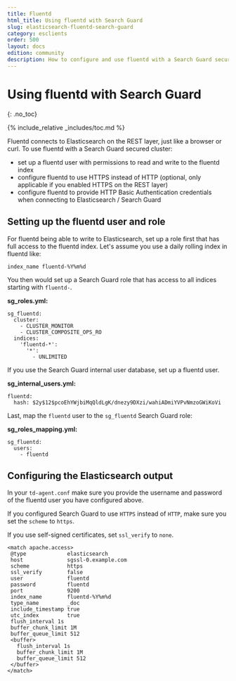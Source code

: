 ```yaml
---
title: Fluentd
html_title: Using fluentd with Search Guard
slug: elasticsearch-fluentd-search-guard
category: esclients
order: 500
layout: docs
edition: community
description: How to configure and use fluentd with a Search Guard secured cluster.
---
```

<!---
Copyright floragunn GmbH
-->

# Using fluentd with Search Guard
{: .no_toc}

{% include_relative _includes/toc.md %}

Fluentd connects to Elasticsearch on the REST layer, just like a browser or curl. To use fluentd with a Search Guard secured cluster:

* set up a fluentd user with permissions to read and write to the fluentd index
* configure fluentd to use HTTPS instead of HTTP (optional, only applicable if you enabled HTTPS on the REST layer)
* configure fluentd to provide HTTP Basic Authentication credentials when connecting to Elasticsearch / Search Guard

## Setting up the fluentd user and role

For fluentd being able to write to Elasticsearch, set up a role first that has full access to the fluentd index. Let's assume you use a daily rolling index in fluentd like:

```
index_name fluentd-%Y%m%d
```

You then would set up a Search Guard role that has access to all indices starting with `fluentd-`.

**sg\_roles.yml:**

```
sg_fluentd:
  cluster:
    - CLUSTER_MONITOR  
    - CLUSTER_COMPOSITE_OPS_RO
  indices:
    'fluentd-*':
      '*':
        - UNLIMITED
```

If you use the Search Guard internal user database, set up a fluentd user.

**sg\_internal\_users.yml:**

```
fluentd:
  hash: $2y$12$pcoEhYWjbiMqQldLgK/dnezy9DXzi/wahiADmiYVPvNmzoGWiKoVi
```

Last, map the `fluentd` user to the `sg_fluentd` Search Guard role:


**sg\_roles\_mapping.yml:**

```
sg_fluentd:
  users:
    - fluentd
```
    
## Configuring the Elasticsearch output

In your `td-agent.conf` make sure you provide the username and password of the fluentd user you have configured above.

If you configured Search Guard to use `HTTPS` instead of `HTTP`, make sure you set the `scheme` to `https`.

If you use self-signed certificates, set `ssl_verify` to `none`.

```
<match apache.access>
 @type             elasticsearch
 host              sgssl-0.example.com
 scheme            https
 ssl_verify        false
 user              fluentd
 password          fluentd
 port              9200
 index_name        fluentd-%Y%m%d
 type_name         _doc 
 include_timestamp true
 utc_index         true
 flush_interval 1s
 buffer_chunk_limit 1M
 buffer_queue_limit 512
 <buffer>
   flush_interval 1s
   buffer_chunk_limit 1M
   buffer_queue_limit 512
 </buffer>
</match>
```